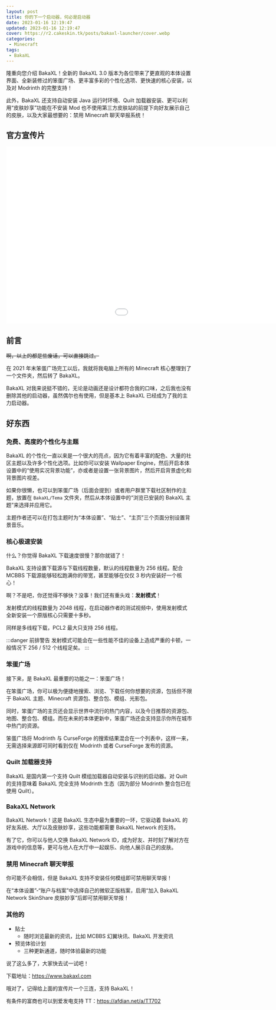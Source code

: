 ```yaml
---
layout: post
title: 你的下一个启动器，何必是启动器
date: 2023-01-16 12:19:47
updated: 2023-01-16 12:19:47
cover: https://r2.cakeskin.tk/posts/bakaxl-launcher/cover.webp
categories: 
 - Minecraft
tags:
 - BakaXL
---
```


隆重向您介绍 BakaXL！全新的 BakaXL 3.0 版本为各位带来了更直观的本体设置界面、全新装修过的笨蛋广场、更丰富多彩的个性化选项、更快速的核心安装，以及对 Modrinth 的完整支持！

<!-- more -->

此外，BakaXL 还支持自动安装 Java 运行时环境、Quilt 加载器安装、更可以利用“皮肤妙享”功能在不安装 Mod 也不使用第三方皮肤站的前提下向好友展示自己的皮肤，以及大家最想要的：禁用 Minecraft 聊天举报系统！

## 官方宣传片

<iframe width="1280" height="480" src="//player.bilibili.com/player.html?aid=350483311&bvid=BV1vR4y1e71b&cid=967435979&page=1" scrolling="no" border="0" frameborder="no" framespacing="0" allowfullscreen="true"> </iframe>

## 前言

~~啊，以上的都是些废话，可以直接跳过。~~

在 2021 年末笨蛋广场完工以后，我就将我电脑上所有的 Minecraft 核心整理到了一个文件夹，然后转了 BakaXL。

BakaXL 对我来说挺不错的，无论是动画还是设计都符合我的口味，之后我也没有删除其他的启动器，虽然偶尔也有使用，但是基本上 BakaXL 已经成为了我的主力启动器。

## 好东西

### 免费、高度的个性化与主题

BakaXL 的个性化一直以来是一个很大的亮点，因为它有着丰富的配色、大量的社区主题以及许多个性化选项。比如你可以安装 Wallpaper Engine，然后开启本体设置中的“使用实况背景功能”，亦或者是设置一张背景图片，然后开启背景虚化和背景图片视差。

如果你很懒，也可以到笨蛋广场（后面会提到）或者用户群里下载社区制作的主题，放置在 `BakaXL/Tema` 文件夹，然后从本体设置中的“浏览已安装的 BakaXL 主题”来选择并应用它。

主题作者还可以在打包主题时为“本体设置”、“贴士”、“主页”三个页面分别设置背景音乐。

### 核心极速安装

什么？你觉得 BakaXL 下载速度很慢？那你就错了！

BakaXL 支持设置下载源与下载线程数量，默认的线程数量为 256 线程。配合 MCBBS 下载源能够轻松跑满你的带宽，甚至能够在仅仅 3 秒内安装好一个核心！

啊？不是吧，你还觉得不够快？没事！我们还有重头戏：**发射模式**！

发射模式的线程数量为 2048 线程，在启动器作者的测试视频中，使用发射模式全新安装一个原版核心只需要十多秒。

同样是多线程下载，PCL2 最大只支持 256 线程。

:::danger 前排警告
发射模式可能会在一些性能不佳的设备上造成严重的卡顿，一般情况下 256 / 512 个线程足矣。
:::

### 笨蛋广场

接下来，是 BakaXL 最重要的功能之一：笨蛋广场！

在笨蛋广场，你可以极为便捷地搜索、浏览、下载任何你想要的资源，包括但不限于 BakaXL 主题、Minecraft 资源包、整合包、模组、光影包。

同时，笨蛋广场的主页还会显示世界中流行的热门内容，以及今日推荐的资源包、地图、整合包、模组。而在未来的本体更新中，笨蛋广场还会支持显示你所在城市中热门的资源。

笨蛋广场将 Modrinth 与 CurseForge 的搜索结果混合在一个列表中，这样一来，无需选择来源即可同时看到仅在 Modrinth 或者 CurseForge 发布的资源。

### Quilt 加载器支持

BakaXL 是国内第一个支持 Quilt 模组加载器自动安装与识别的启动器。对 Quilt 的支持意味着 BakaXL 完全支持 Modrinth 生态（因为部分 Modrinth 整合包已在使用 Quilt）。

### BakaXL Network

BakaXL Network！这是 BakaXL 生态中最为重要的一环，它驱动着 BakaXL 的好友系统、大厅以及皮肤妙享，这些功能都需要 BakaXL Network 的支持。

有了它，你可以与他人交换 BakaXL Network ID，成为好友、并时刻了解对方在游戏中的信息等，更可与他人在大厅中一起娱乐、向他人展示自己的皮肤。

### 禁用 Minecraft 聊天举报

你可能不会相信，但是 BakaXL 支持不安装任何模组即可禁用聊天举报！

在“本体设置”-“账户与档案”中选择自己的微软正版档案，启用“加入 BakaXL Network SkinShare 皮肤妙享”后即可禁用聊天举报！

### 其他的

- 贴士
  - 随时浏览最新的资讯，比如 MCBBS 幻翼块讯、BakaXL 开发资讯
- 预览体验计划
  - 三种更新通道，随时体验最新的功能

说了这么多了，大家快去试一试吧！

下载地址：https://www.bakaxl.com

哦对了，记得给上面的宣传片一个三连，支持 BakaXL！

有条件的富商也可以到爱发电支持 TT：https://afdian.net/a/TT702